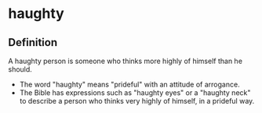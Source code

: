 # haughty

## Definition

A haughty person is someone who thinks more highly of himself than he should.

* The word "haughty" means "prideful" with an attitude of arrogance.
* The Bible has expressions such as "haughty eyes" or a "haughty neck" to describe a person who thinks very highly of himself, in a prideful way.